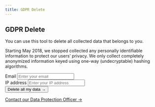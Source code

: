 ```yaml
---
title: GDPR Delete
---
```


<section class="hero pb-5">
	<div class="container">
		<div class="row">
			<div class="col-md-6">
				<h1>GDPR Delete</h1>
                <p>You can use this tool to delete all collected data that belongs to you.</p>
                <p>Starting May 2018, we stopped collected any personally identifiable information to protect our users’ privacy. We only collect completely anonymized information keyed using one-way (undecryptable) hashing algorithms.</p>
			</div>
            <div class="col-md-6">
                <div class="card p-4">
                    <form action="https://formspree.io/yourfriends@oswaldlabs.com" method="POST">
                        <div class="form-group">
                            <label for="email">Email</label>
                            <input name="email" class="form-control" id="email" placeholder="Enter your email" required>
                        </div>
                        <div class="form-group">
                            <label for="ip">IP address</label>
                            <input name="ip" class="form-control ip-address-fill" id="ip" placeholder="Enter your IP address" required>
                        </div>
                        <input type="hidden" name="type" value="delete">
                        <button class="btn btn-primary btn-lg">Delete all my data &rarr;</button>
                    </form>
                </div>
                <a href="/contact/?department=Data+Protection+Officer" class="btn btn-outline-primary btn-block mt-4">Contact our Data Protection Officer &rarr;</a>
            </div>
		</div>
	</div>
</section>